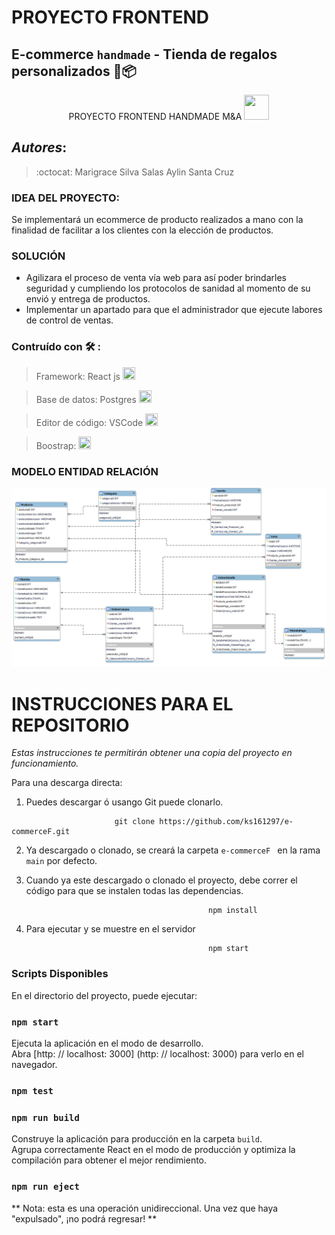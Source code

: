 # PROYECTO FRONTEND
## E-commerce ```handmade``` - Tienda de regalos personalizados :gift::package:



<p align="center" style="backgound-color:white; font-size:"45px"> PROYECTO FRONTEND HANDMADE M&A 
        <img  src="https://cdn-icons-png.flaticon.com/512/4243/4243409.png" style="width:40px;height:40px;"/> </p>


## ***Autores***: 

> :octocat: Marigrace Silva Salas
> Aylin Santa Cruz

### IDEA DEL PROYECTO:
Se implementará un ecommerce de producto realizados a mano con la finalidad de facilitar a los clientes con la elección de productos.

### SOLUCIÓN 

* Agilizara el proceso de venta vía web para así poder brindarles seguridad y cumpliendo los protocolos de sanidad al momento de su envió y entrega de productos.
* Implementar un apartado para que el administrador que ejecute labores de control de ventas.

### Contruído con :hammer_and_wrench: :

> Framework: React js <img src="https://img.icons8.com/office/16/000000/react.png" style="width:20px;height:20px;"/>

> Base de datos: Postgres <img src="https://img.icons8.com/color/50/000000/postgreesql.png" style="width:20px;height:20px;"/>

> Editor de código: VSCode <img src="https://img.icons8.com/fluency/48/000000/visual-studio-code-2019.png" style="width:20px;height:20px;"/>

> Boostrap: <img src="https://img.icons8.com/color/48/000000/bootstrap.png" style="width:20px;height:20px;"/>
### MODELO ENTIDAD RELACIÓN 
![image text](https://raw.githubusercontent.com/ks161297/proyecto_backend/avance01/E-commerce%20MER.png)

> 
# INSTRUCCIONES PARA EL REPOSITORIO
_Estas instrucciones te permitirán obtener una copia del proyecto en funcionamiento._

Para una descarga directa: 
1. Puedes descargar ó usango Git puede clonarlo. 

```
                       git clone https://github.com/ks161297/e-commerceF.git
```
2. Ya descargado o clonado, se creará la carpeta ```e-commerceF ``` en la rama ```main``` por defecto. 

3. Cuando ya este descargado o clonado el proyecto, debe correr el código para que se instalen todas las dependencias.

```
                                            npm install
```
 4. Para ejecutar y se muestre en el servidor
 
```
                                            npm start
```


### Scripts Disponibles 

En el directorio del proyecto, puede ejecutar:

### `npm start`

Ejecuta la aplicación en el modo de desarrollo. \
Abra [http: // localhost: 3000] (http: // localhost: 3000) para verlo en el navegador.

### `npm test`
### `npm run build`

Construye la aplicación para producción en la carpeta `build`. \
Agrupa correctamente React en el modo de producción y optimiza la compilación para obtener el mejor rendimiento.

### `npm run eject`

** Nota: esta es una operación unidireccional. Una vez que haya "expulsado", ¡no podrá regresar! **